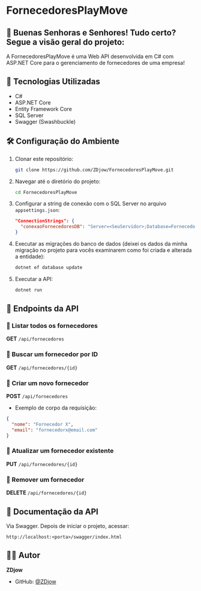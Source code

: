# FornecedoresPlayMove

## 📌 Buenas Senhoras e Senhores! Tudo certo? Segue a visão geral do projeto:
A FornecedoresPlayMove é uma Web API desenvolvida em C# com ASP.NET Core para o gerenciamento de fornecedores de uma empresa!

## 🚀 Tecnologias Utilizadas
- C#
- ASP.NET Core
- Entity Framework Core
- SQL Server
- Swagger (Swashbuckle)

## 🛠 Configuração do Ambiente
1. Clonar este repositório:
   ```sh
   git clone https://github.com/ZDjow/FornecedoresPlayMove.git
   ```
2. Navegar até o diretório do projeto:
   ```sh
   cd FornecedoresPlayMove
   ```
3. Configurar a string de conexão com o SQL Server no arquivo `appsettings.json`:
   ```json
   "ConnectionStrings": {
     "conexaoFornecedoresDB": "Server=<SeuServidor>;Database=FornecedoresDB;Trusted_Connection=True;TrustServerCertificate=True;MultipleActiveResultSets=true"
   }
   ```
4. Executar as migrações do banco de dados (deixei os dados da minha migração no projeto para vocês examinarem como foi criada e alterada a entidade):
   ```sh
   dotnet ef database update
   ```
5. Executar a API:
   ```sh
   dotnet run
   ```

## 📌 Endpoints da API

### 🔹 Listar todos os fornecedores
**GET** `/api/fornecedores`

### 🔹 Buscar um fornecedor por ID
**GET** `/api/fornecedores/{id}`

### 🔹 Criar um novo fornecedor
**POST** `/api/fornecedores`
- Exemplo de corpo da requisição:
```json
{
  "nome": "Fornecedor X",
  "email": "fornecedorx@email.com"
}
```

### 🔹 Atualizar um fornecedor existente
**PUT** `/api/fornecedores/{id}`

### 🔹 Remover um fornecedor
**DELETE** `/api/fornecedores/{id}`

## 📖 Documentação da API
Via Swagger. Depois de iniciar o projeto, acessar:
```
http://localhost:<porta>/swagger/index.html
```

## 👨‍💻 Autor
**ZDjow**
- GitHub: [@ZDjow](https://github.com/ZDjow)
